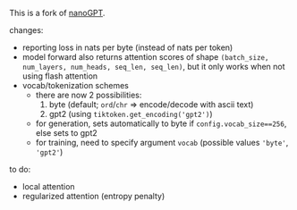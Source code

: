 This is a fork of [nanoGPT](https://github.com/karpathy/nanoGPT).

changes:

* reporting loss in nats per byte (instead of nats per token)
* model forward also returns attention scores of shape `(batch_size, num_layers, num_heads, seq_len, seq_len)`, but it only works when not using flash attention
* vocab/tokenization schemes
  * there are now 2 possibilities:
    1. byte (default; `ord`/`chr` => encode/decode with ascii text)
    2. gpt2 (using `tiktoken.get_encoding('gpt2')`)
  * for generation, sets automatically to byte if `config.vocab_size==256`, else sets to gpt2
  * for training, need to specify argument `vocab` (possible values `'byte'`, `'gpt2'`)

to do:

* local attention
* regularized attention (entropy penalty)
